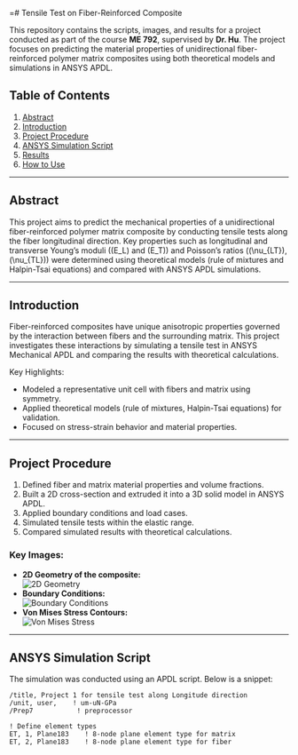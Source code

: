 =# Tensile Test on Fiber-Reinforced Composite

This repository contains the scripts, images, and results for a project conducted as part of the course **ME 792**, supervised by **Dr. Hu**. The project focuses on predicting the material properties of unidirectional fiber-reinforced polymer matrix composites using both theoretical models and simulations in ANSYS APDL.

## Table of Contents
1. [Abstract](#abstract)
2. [Introduction](#introduction)
3. [Project Procedure](#project-procedure)
4. [ANSYS Simulation Script](#ansys-simulation-script)
5. [Results](#results)
6. [How to Use](#how-to-use)

---

## Abstract
This project aims to predict the mechanical properties of a unidirectional fiber-reinforced polymer matrix composite by conducting tensile tests along the fiber longitudinal direction. Key properties such as longitudinal and transverse Young’s moduli (\(E_L\) and \(E_T\)) and Poisson’s ratios (\(\nu_{LT}\), \(\nu_{TL}\)) were determined using theoretical models (rule of mixtures and Halpin-Tsai equations) and compared with ANSYS APDL simulations.

---

## Introduction
Fiber-reinforced composites have unique anisotropic properties governed by the interaction between fibers and the surrounding matrix. This project investigates these interactions by simulating a tensile test in ANSYS Mechanical APDL and comparing the results with theoretical calculations.

Key Highlights:
- Modeled a representative unit cell with fibers and matrix using symmetry.
- Applied theoretical models (rule of mixtures, Halpin-Tsai equations) for validation.
- Focused on stress-strain behavior and material properties.

---

## Project Procedure
1. Defined fiber and matrix material properties and volume fractions.
2. Built a 2D cross-section and extruded it into a 3D solid model in ANSYS APDL.
3. Applied boundary conditions and load cases.
4. Simulated tensile tests within the elastic range.
5. Compared simulated results with theoretical calculations.

### Key Images:
- **2D Geometry of the composite:**  
  ![2D Geometry](images/3D_Geometry_of_the_composit.png)
- **Boundary Conditions:**  
  ![Boundary Conditions](images/boundary_conditions.png)
- **Von Mises Stress Contours:**  
  ![Von Mises Stress](images/von_mises_stress.png)

---

## ANSYS Simulation Script
The simulation was conducted using an APDL script. Below is a snippet:

```plaintext
/title, Project 1 for tensile test along Longitude direction
/unit, user,    ! um-uN-GPa
/Prep7           ! preprocessor

! Define element types
ET, 1, Plane183    ! 8-node plane element type for matrix
ET, 2, Plane183    ! 8-node plane element type for fiber
